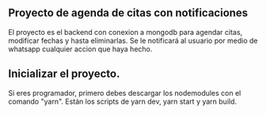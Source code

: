 ## Proyecto de agenda de citas con notificaciones 
El proyecto es el backend con conexion a mongodb para agendar citas, modificar fechas y hasta eliminarlas.
Se le notificará al usuario por medio de whatsapp cualquier accion que haya hecho.

## Inicializar el proyecto.

 Si eres programador, primero debes descargar los nodemodules con el comando "yarn".
 Están los scripts de yarn dev, yarn start y yarn build.